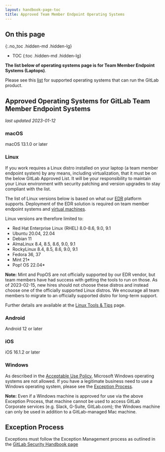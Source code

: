 ```yaml
---
layout: handbook-page-toc
title: Approved Team Member Endpoint Operating Systems
---
```


## On this page
{:.no_toc .hidden-md .hidden-lg}

- TOC
{:toc .hidden-md .hidden-lg}

**The list below of operating systems page is for Team Member Endpoint Systems (Laptops)**. 

Please see this [list](https://docs.gitlab.com/ee/administration/package_information/supported_os.html) for supported operating systems that can run the GitLab product.

## Approved Operating Systems for GitLab Team Member Endpoint Systems

_last updated 2023-01-12_

### macOS

macOS 13.1.0 or later

### Linux

If you work requires a Linux distro installed on your laptop (a team member endpoint system) by any means, including virtualization, that it must be on the below GitLab Approved List. It will be your responsibility to maintain your Linux environment with security patching and version upgrades to stay compliant with the list.

The list of Linux versions below is based on what our [EDR](/handbook/business-technology/team-member-enablement/onboarding-access-requests/endpoint-management/edr/) platform supports. Deployment of the EDR solution is required on team member endpoint systems and [virtual machines](https://about.gitlab.com/handbook/business-technology/team-member-enablement/onboarding-access-requests/endpoint-management/edr/#i-have-several-virtual-hosts-on-my-laptop-do-they-all-need-agent).

Linux versions are therefore limited to:
- Red Hat Enterprise Linux (RHEL) 8.0-8.6, 9.0, 9.1
- Ubuntu 20.04, 22.04
- Debian 11
- AlmaLinux 8.4, 8.5, 8.6, 9.0, 9.1
- RockyLinux 8.4, 8.5, 8.6, 9.0, 9.1
- Fedora 36, 37
- Mint 21*
- Pop! OS 22.04*

**Note:** Mint and PopOS are not officially supported by our EDR vendor, but team members have had success with getting the tools to run on those. As of 2023-02-15, new hires should not choose these distros and instead choose one of the officially supported Linux distros. We encourage all team members to migrate to an officially supported distro for long-term support.

Further details are available at the [Linux Tools & Tips](/handbook/tools-and-tips/linux/) page.

### Android

Android 12 or later

### iOS

iOS 16.1.2 or later

### Windows

As described in the [Acceptable Use Policy](handbook/business-technology/team-member-enablement/onboarding-access-requests/#laptop-configurations), Microsoft Windows operating systems are not allowed. If you have a legitimate business need to use a Windows operating system, please see the [Exception Process](#exception-process).

**Note:** Even if a Windows machine is approved for use via the above Exception Process, that machine cannot be used to access GitLab Corporate services (e.g. Slack, G-Suite, GitLab.com); the Windows machine can only be used in addition to a GitLab-managed Mac machine.

## Exception Process

Exceptions must follow the Exception Management process as outlined in the [GitLab Security Handbook page](/handbook/security/#information-security-policy-exception-management-process)
